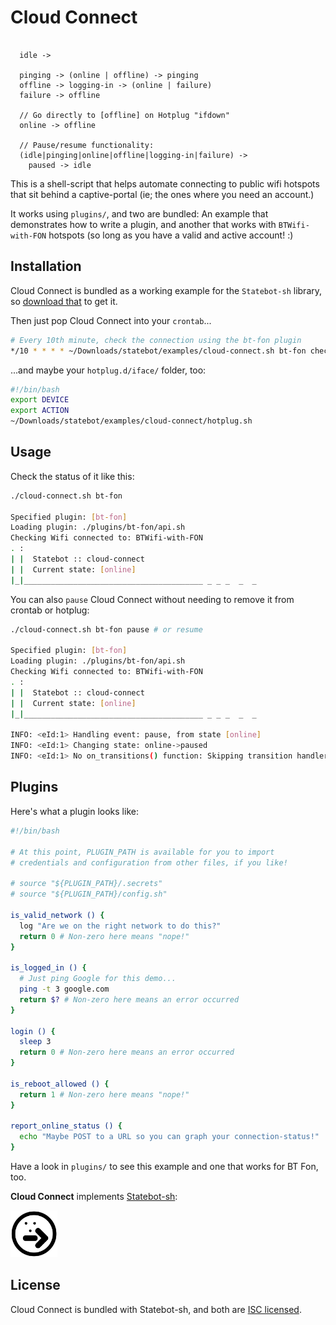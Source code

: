 # Cloud Connect

```

  idle ->

  pinging -> (online | offline) -> pinging
  offline -> logging-in -> (online | failure)
  failure -> offline

  // Go directly to [offline] on Hotplug "ifdown"
  online -> offline

  // Pause/resume functionality:
  (idle|pinging|online|offline|logging-in|failure) ->
    paused -> idle

```

This is a shell-script that helps automate connecting to public wifi hotspots that sit behind a captive-portal (ie; the ones where you need an account.)

It works using `plugins/`, and two are bundled: An example that demonstrates how to write a plugin, and another that works with `BTWifi-with-FON` hotspots (so long as you have a valid and active account! :)

## Installation

Cloud Connect is bundled as a working example for the `Statebot-sh` library, so [download that](https://github.com/shuckster/statebot-sh) to get it.

Then just pop Cloud Connect into your `crontab`...

```sh
# Every 10th minute, check the connection using the bt-fon plugin
*/10 * * * * ~/Downloads/statebot/examples/cloud-connect.sh bt-fon check
```

...and maybe your `hotplug.d/iface/` folder, too:

```sh
#!/bin/bash
export DEVICE
export ACTION
~/Downloads/statebot/examples/cloud-connect/hotplug.sh
```

## Usage

Check the status of it like this:

```sh
./cloud-connect.sh bt-fon

Specified plugin: [bt-fon]
Loading plugin: ./plugins/bt-fon/api.sh
Checking Wifi connected to: BTWifi-with-FON
. :
| |  Statebot :: cloud-connect
| |  Current state: [online]
|_|________________________________________ _ _ _  _  _
```

You can also `pause` Cloud Connect without needing to remove it from crontab or hotplug:

```sh
./cloud-connect.sh bt-fon pause # or resume

Specified plugin: [bt-fon]
Loading plugin: ./plugins/bt-fon/api.sh
Checking Wifi connected to: BTWifi-with-FON
. :
| |  Statebot :: cloud-connect
| |  Current state: [online]
|_|________________________________________ _ _ _  _  _

INFO: <eId:1> Handling event: pause, from state [online]
INFO: <eId:1> Changing state: online->paused
INFO: <eId:1> No on_transitions() function: Skipping transition handlers
```

## Plugins

Here's what a plugin looks like:

```sh
#!/bin/bash

# At this point, PLUGIN_PATH is available for you to import
# credentials and configuration from other files, if you like!

# source "${PLUGIN_PATH}/.secrets"
# source "${PLUGIN_PATH}/config.sh"

is_valid_network () {
  log "Are we on the right network to do this?"
  return 0 # Non-zero here means "nope!"
}

is_logged_in () {
  # Just ping Google for this demo...
  ping -t 3 google.com
  return $? # Non-zero here means an error occurred
}

login () {
  sleep 3
  return 0 # Non-zero here means an error occurred
}

is_reboot_allowed () {
  return 1 # Non-zero here means "nope!"
}

report_online_status () {
  echo "Maybe POST to a URL so you can graph your connection-status!"
}
```

Have a look in `plugins/` to see this example and one that works for BT Fon, too.

**Cloud Connect** implements [Statebot-sh](https://github.com/shuckster/statebot-sh/):

<img src="../../logo-small.png" width="75" />

## License

Cloud Connect is bundled with Statebot-sh, and both are [ISC licensed](./LICENSE).
